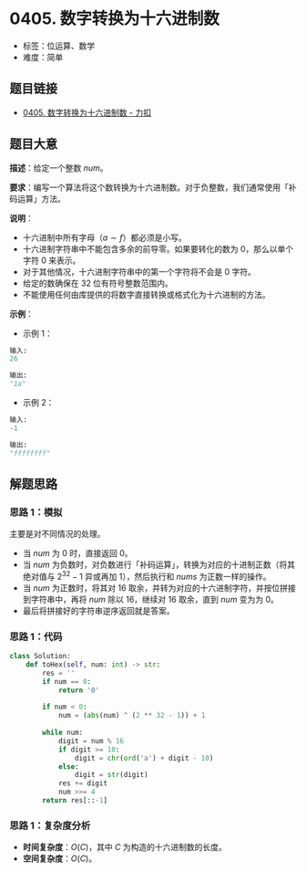 # 0405. 数字转换为十六进制数

- 标签：位运算、数学
- 难度：简单

## 题目链接

- [0405. 数字转换为十六进制数 - 力扣](https://leetcode.cn/problems/convert-a-number-to-hexadecimal/)

## 题目大意

**描述**：给定一个整数 $num$。

**要求**：编写一个算法将这个数转换为十六进制数。对于负整数，我们通常使用「补码运算」方法。

**说明**：

- 十六进制中所有字母（$a \sim f$）都必须是小写。
- 十六进制字符串中不能包含多余的前导零。如果要转化的数为 $0$，那么以单个字符 $0$ 来表示。
- 对于其他情况，十六进制字符串中的第一个字符将不会是 $0$ 字符。 
- 给定的数确保在 $32$ 位有符号整数范围内。
- 不能使用任何由库提供的将数字直接转换或格式化为十六进制的方法。

**示例**：

- 示例 1：

```python
输入:
26

输出:
"1a"
```

- 示例 2：

```python
输入:
-1

输出:
"ffffffff"
```

## 解题思路

### 思路 1：模拟

主要是对不同情况的处理。

- 当 $num$ 为 0 时，直接返回 $0$。
- 当 $num$ 为负数时，对负数进行「补码运算」，转换为对应的十进制正数（将其绝对值与 $2^{32} - 1$ 异或再加 1），然后执行和 $nums$ 为正数一样的操作。
- 当 $num$ 为正数时，将其对 $16$ 取余，并转为对应的十六进制字符，并按位拼接到字符串中，再将 $num$ 除以 $16$，继续对 $16$ 取余，直到 $num$ 变为为 0。
- 最后将拼接好的字符串逆序返回就是答案。

### 思路 1：代码

```python
class Solution:
    def toHex(self, num: int) -> str:
        res = ''
        if num == 0:
            return '0'
        
        if num < 0:
            num = (abs(num) ^ (2 ** 32 - 1)) + 1
        
        while num:
            digit = num % 16
            if digit >= 10:
                digit = chr(ord('a') + digit - 10)
            else:
                digit = str(digit)
            res += digit
            num >>= 4
        return res[::-1]
```

### 思路 1：复杂度分析

- **时间复杂度**：$O(C)$，其中 $C$ 为构造的十六进制数的长度。
- **空间复杂度**：$O(C)$。

